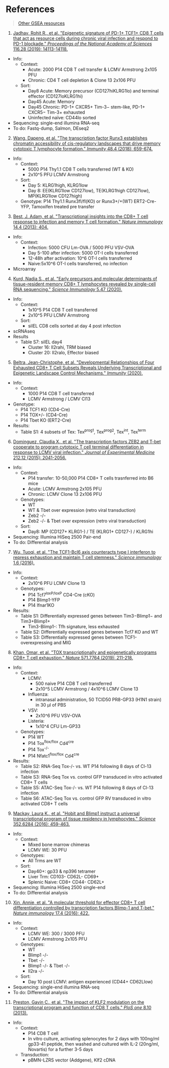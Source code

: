 # References

>[Other GSEA resources](https://github.com/Yolanda-HT/Exp334CD25KOSc/tree/master/source/GSEA)

1. [Jadhav, Rohit R., et al. "Epigenetic signature of PD-1+ TCF1+ CD8 T cells that act as resource cells during chronic viral infection and respond to PD-1 blockade." *Proceedings of the National Academy of Sciences* 116.28 (2019): 14113-14118.](https://www.pnas.org/content/116/28/14113) <br>
- Info: <br>
	- Context: 
		- Acute: 2000 P14 CD8 T cell transfer & LCMV Armstrong 2x105 PFU 
		- Chronic: CD4 T cell depletion & Clone 13 2x106 PFU
	- Sort: 
		- Day8 Acute: Memory precursor (CD127hiKLRG1lo) and terminal effector (CD127loKLRG1hi)
		- Day45 Acute: Memory
		- Day45 Chronic: PD-1+ CXCR5+ Tim-3− stem-like, PD-1+ CXCR5− Tim-3+ exhausted
		- Uninfected naïve: CD44lo sorted
- Sequencing: single-end illumina RNA-seq
- To do: Fastq-dump, Salmon, DEseq2

2. [Wang, Dapeng, et al. "The transcription factor Runx3 establishes chromatin accessibility of cis-regulatory landscapes that drive memory cytotoxic T lymphocyte formation." *Immunity* 48.4 (2018): 659-674.](https://www.sciencedirect.com/science/article/pii/S1074761318301262)
- Info: <br>
	- Context:
		- 5000 P14 Thy1.1 CD8 T cells transferred (WT & KO)
		- 2x10^5 PFU LCMV Armstrong
	- Sort:
		- Day 5: KLRG1high, KLRG1low
		- Day 8: EE(KLRG1low CD127low), TE(KLRG1high CD127low), MP(KLRG1low CD127high)
	- Genotype: P14 Thy1.1 Runx3fl/fl(KO) or Runx3+/+(WT) ERT2-Cre-YFP, Tamoxifen treated pre transfer

3. [Best, J. Adam, et al. "Transcriptional insights into the CD8+ T cell response to infection and memory T cell formation." *Nature immunology* 14.4 (2013): 404.](https://www.ncbi.nlm.nih.gov/pmc/articles/PMC3689652/)
- Info: <br>
	- Context:
		- Infection: 5000 CFU Lm-OVA / 5000 PFU VSV-OVA
		- Day 5-100 after infection: 5000 OT-I cells transferred
		- 12-48h after activation: 10^6 OT-I cells transferred
		- Naive:5x10^6 OT-I cells transferred, no infection
- Microarray

4. [Kurd, Nadia S., et al. "Early precursors and molecular determinants of tissue-resident memory CD8+ T lymphocytes revealed by single-cell RNA sequencing." *Science Immunology* 5.47 (2020).](https://immunology.sciencemag.org/content/5/47/eaaz6894.abstract?casa_token=S4czAa3kBj4AAAAA:zYhnvgPiUhBMEUeNPC6oy7BBmV4zlo4oSoXH50h4VaTLdLl_iwnNm9TZKpnaQx_ME8UFTlbRy02cNg)
- Info: <br>
	- Context:
		- 1x10^5 P14 CD8 T cell transferred
		- 2x10^5 PFU LCMV Armstrong
	- Sort:
		- siIEL CD8 cells sorted at day 4 post infection
- scRNAseq
- Results
	- Table S7: siIEL day4
		- Cluster 16: Il2rahi, TRM biased
		- Cluster 20: Il2ralo, Effector biased

5. [Beltra, Jean-Christophe, et al. "Developmental Relationships of Four Exhausted CD8+ T Cell Subsets Reveals Underlying Transcriptional and Epigenetic Landscape Control Mechanisms." *Immunity* (2020).](https://www.sciencedirect.com/science/article/pii/S1074761320301722?casa_token=Ia_zU8VprEUAAAAA:py33IWTukOM9TtcYJ5m0S5aJm4mvmCRJZQuN8Ili_TVinzFX7449K2JXVX834HudMGw5AGqDrQ)
- Info: <br>
	- Context:
		- 1000 P14 CD8 T cell transferred
		- LCMV Armstrong / LCMV Cl13
- Genotype: 
	- P14 TCF1 KO (CD4-Cre)
	- P14 TOX+/- (CD4-Cre)
	- P14 Tbet KO (ERT2-Cre)
- Results:
	- Table S1: 4 subsets of Tex: Tex<sup>prog1</sup>, Tex<sup>prog2</sup>, Tex<sup>int</sup>, Tex<sup>term</sup>

6. [Dominguez, Claudia X., et al. "The transcription factors ZEB2 and T-bet cooperate to program cytotoxic T cell terminal differentiation in response to LCMV viral infection." *Journal of Experimental Medicine* 212.12 (2015): 2041-2056.](https://www.ncbi.nlm.nih.gov/pmc/articles/PMC4647261/) <br>
- Info: <br>
	- Context: 
		- P14 transfer: 10-50,000 P14 CD8+ T cells trasnferred into B6 mice
		- Acute: LCMV Armstrong 2x105 PFU 
		- Chronic: LCMV Clone 13 2x106 PFU
	- Genotypes:
		- WT
		- WT & Tbet over expression (retro viral transduction)
		- Zeb2 -/-
		- Zeb2 -/- & Tbet over expression (retro viral transduction)
	- Sort: 
		- Day8: MP (CD127+ KLRG1-) / TE (KLRG1+ CD127-) / KLRG1hi
- Sequencing: Illumina HiSeq 2500 Pair-end
- To do: Differential analysis

7. [Wu, Tuoqi, et al. "The TCF1-Bcl6 axis counteracts type I interferon to repress exhaustion and maintain T cell stemness." *Science immunology* 1.6 (2016).](https://immunology.sciencemag.org/content/1/6/eaai8593f)
- Info: <br>
	- Context:
		- 2x10^6 PFU LCMV Clone 13
	- Genotypes:
		- P14 Tcf7<sup>loxP/loxP</sup> CD4-Cre (cKO)
		- P14 Blimp1-YFP
		- P14 Ifnar1KO
- Results:
	- Table S1: Differentially expressed genes between Tim3−Blimp1− and Tim3+Blimp1+
		- Tim3-Blimp1-: Tfh signature, less exhausted
	- Table S2: Differentially expressed genes between Tcf7 KO and WT
	- Table S3: Differentially expressed genes between TCF1-overexpressing and MIG

8. [Khan, Omar, et al. "TOX transcriptionally and epigenetically programs CD8+ T cell exhaustion." *Nature* 571.7764 (2019): 211-218.](https://www.nature.com/articles/s41586-019-1325-x)
- Info: <br>
	- Context:
		- LCMV:
			- 500 naive P14 CD8 T cell transferred
			- 2x10^5 LCMV Armstrong / 4x10^6 LCMV Clone 13
		- Influenza:
			- intranasal administration, 50 TCID50 PR8-GP33 (H1N1 strain) in 30 μl of PBS
		- VSV:
			- 2x10^6 PFU VSV-OVA
		- Listeria:
			- 1x10^4 CFU Lm-GP33
	- Genotypes:
		- P14 WT
		- P14 Tox<sup>flox/flox</sup> Cd4<sup>cre</sup>
		- P14 Tox<sup>-/-</sup>
		- P14 Nfatc1<sup>flox/flox</sup> Cd4<sup>cre</sup>
- Results:
	- Table S2: RNA-Seq Tox-/- vs. WT P14 following 8 days of Cl-13 infection
	- Table S3: RNA-Seq Tox vs. control GFP transduced in vitro activated CD8+ T cells
	- Table S5: ATAC-Seq Tox-/- vs. WT P14 following 8 days of Cl-13 infection
	- Table S6: ATAC-Seq Tox vs. control GFP RV transduced in vitro activated CD8+ T cells

9. [Mackay, Laura K., et al. "Hobit and Blimp1 instruct a universal transcriptional program of tissue residency in lymphocytes." *Science* 352.6284 (2016): 459-463.](https://pubmed.ncbi.nlm.nih.gov/27102484/) <br>
- Info: <br>
	- Context: 
		- Mixed bone marrow chimeras
		- LCMV WE: 30 PFU
	- Genotypes:
		- All Trms are WT
	- Sort: 
		- Day40+: gp33 & np396 tetramer
		- Liver Trm: CD103- CD62L- CD69+
		- Splenic Naive: CD8+ CD44- CD62L+
- Sequencing: Illumina HiSeq 2500 single-end
- To do: Differential analysis

10. [Xin, Annie, et al. "A molecular threshold for effector CD8+ T cell differentiation controlled by transcription factors Blimp-1 and T-bet." *Nature immunology* 17.4 (2016): 422.](https://www.nature.com/articles/ni.3410) <br>
- Info: <br>
	- Context: 
		- LCMV WE: 300 / 3000 PFU
		- LCMV Armstrong 2x105 PFU
	- Genotypes:
		- WT
		- Blimp1 -/-
		- Tbet -/-
		- Blimp1 -/- & Tbet -/-
		- Il2ra -/-
	- Sort: 
		- Day 10 post LCMV: antigen experienced (CD44+ CD62Llow)
- Sequencing: single-end illumina RNA-seq
- To do: Differential analysis

11. [Preston, Gavin C., et al. "The impact of KLF2 modulation on the transcriptional program and function of CD8 T cells." *PloS one* 8.10 (2013).](https://journals.plos.org/plosone/article?id=10.1371/journal.pone.0077537) <br>
- Info: <br>
	- Context:
		- P14 CD8 T cell
		- In vitro culture, activating splenocytes for 2 days with 100ng/ml gp33-41 peptide, then washed and cultured with IL-2 (20ng/ml, Novartis) for a further 3-5 days
	- Transduction:
		- pBMN-LZRS vector (Addgene), Klf2 cDNA

